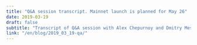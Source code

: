 ```yaml
---
title: "Q&A session transcript. Mainnet launch is planned for May 26"
date: 2019-03-19
draft: false
subtitle: "Transcript of Q&A session with Alex Chepurnoy and Dmitry Meshkov"
link: "/en/blog/2019_03_19-qa/"
---
```


